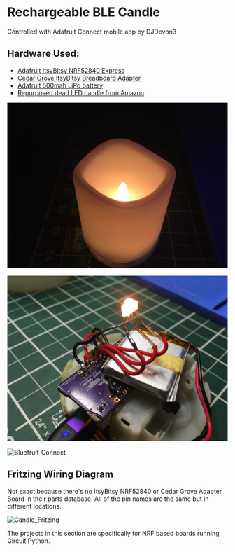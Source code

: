 # Rechargeable BLE Candle
Controlled with Adafruit Connect mobile app by DJDevon3

## Hardware Used:
- [Adafruit ItsyBitsy NRF52840 Express](https://www.adafruit.com/product/4481)
- [Cedar Grove ItsyBitsy Breadboard Adapter](https://github.com/CedarGroveStudios/ItsyBitsyBreadboardAdapter)
- [Adafruit 500mah LiPo battery](https://www.adafruit.com/product/1578)
- [Repurposed dead LED candle from Amazon](https://www.amazon.com/gp/product/B077WT8FKV)

![BLE Candle](https://raw.githubusercontent.com/DJDevon3/My_Circuit_Python_Projects/main/Boards/nrf/ItsyBitsy%20NRF52840%20Express/BLE%20Candle/Candle.jpg)

![BLE Candle Wiring](https://raw.githubusercontent.com/DJDevon3/My_Circuit_Python_Projects/main/Boards/nrf/ItsyBitsy%20NRF52840%20Express/BLE%20Candle/Candle_Wiring.jpg)

![Bluefruit_Connect](https://github.com/DJDevon3/My_Circuit_Python_Projects/assets/49322231/2c49af98-d2c8-4f42-8c47-211fbf07a992)

## Fritzing Wiring Diagram
Not exact because there's no ItsyBitsy NRF52840 or Cedar Grove Adapter Board in their parts database. All of the pin names are the same but in different locations.

![Candle_Fritzing](https://github.com/DJDevon3/My_Circuit_Python_Projects/assets/49322231/b5e6db22-3c4b-41d0-a3e4-15d4fb31d38c)

The projects in this section are specifically for NRF based boards running Circuit Python.
